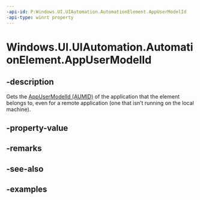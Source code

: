 ```yaml
---
-api-id: P:Windows.UI.UIAutomation.AutomationElement.AppUserModelId
-api-type: winrt property
---
```


# Windows.UI.UIAutomation.AutomationElement.AppUserModelId

<!--
public string AppUserModelId { get; }
-->

## -description

Gets the [AppUserModelId (AUMID)](/windows/win32/shell/appids) of the application that the element belongs to, even for a remote application (one that isn’t running on the local machine).

## -property-value

## -remarks

## -see-also

## -examples
